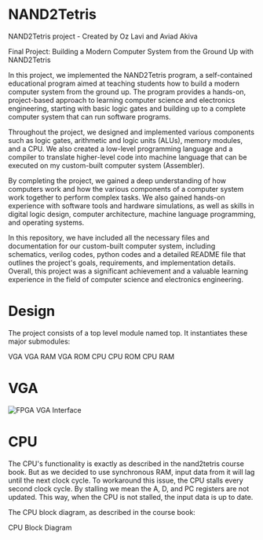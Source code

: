 # NAND2Tetris
NAND2Tetris project - Created by Oz Lavi and Aviad Akiva

Final Project: Building a Modern Computer System from the Ground Up with NAND2Tetris

In this project, we implemented the NAND2Tetris program, a self-contained educational program aimed at teaching students how to build a modern computer system from the ground up. The program provides a hands-on, project-based approach to learning computer science and electronics engineering, starting with basic logic gates and building up to a complete computer system that can run software programs.

Throughout the project, we designed and implemented various components such as logic gates, arithmetic and logic units (ALUs), memory modules, and a CPU. We also created a low-level programming language and a compiler to translate higher-level code into machine language that can be executed on my custom-built computer system (Assembler).

By completing the project, we gained a deep understanding of how computers work and how the various components of a computer system work together to perform complex tasks. We also gained hands-on experience with software tools and hardware simulations, as well as skills in digital logic design, computer architecture, machine language programming, and operating systems.

In this repository, we have included all the necessary files and documentation for our custom-built computer system, including schematics, verilog codes, python codes and a detailed README file that outlines the project's goals, requirements, and implementation details. Overall, this project was a significant achievement and a valuable learning experience in the field of computer science and electronics engineering.


# Design
The project consists of a top level module named top. It instantiates these major submodules:

VGA
VGA RAM
VGA ROM
CPU
CPU ROM
CPU RAM


# VGA
![FPGA VGA Interface](https://user-images.githubusercontent.com/121945902/232077166-b9ecc95d-fe5f-4052-a610-df3717411618.png)

# CPU  
The CPU's functionality is exactly as described in the nand2tetris course book. But as we decided to use synchronous RAM, input data from it will lag until the next clock cycle. To workaround this issue, the CPU stalls every second clock cycle. By stalling we mean the A, D, and PC registers are not updated. This way, when the CPU is not stalled, the input data is up to date.

The CPU block diagram, as described in the course book:

CPU Block Diagram
